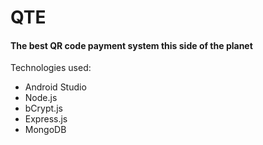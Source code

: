 # QTE
#### The best QR code payment system this side of the planet

Technologies used:
- Android Studio
- Node.js
- bCrypt.js
- Express.js
- MongoDB
